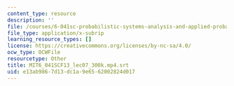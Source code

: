 ```yaml
---
content_type: resource
description: ''
file: /courses/6-041sc-probabilistic-systems-analysis-and-applied-probability-fall-2013/e13ab9867d13dc1a9e6562002824d017_MIT6_041SCF13_lec07_300k.mp4.srt
file_type: application/x-subrip
learning_resource_types: []
license: https://creativecommons.org/licenses/by-nc-sa/4.0/
ocw_type: OCWFile
resourcetype: Other
title: MIT6_041SCF13_lec07_300k.mp4.srt
uid: e13ab986-7d13-dc1a-9e65-62002824d017
---
```

